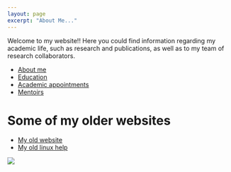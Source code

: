 ```yaml
---
layout: page
excerpt: "About Me..."
---
```



Welcome to my website!! Here you could find information regarding my academic life, such as research and publications, as well as to my team of research collaborators.


* [About me](./about.md)
* [Education](./educa.md)
* [Academic appointments](./appointments.md)
* [Mentoirs](./educa.md)

# Some of my older websites

- [My old website](https://cseljatib.wixsite.com/biometria)
- [My old linux help](http://biometria.ufro.cl/myLinuxHelp/)

![](images/chacai01.jpg)

